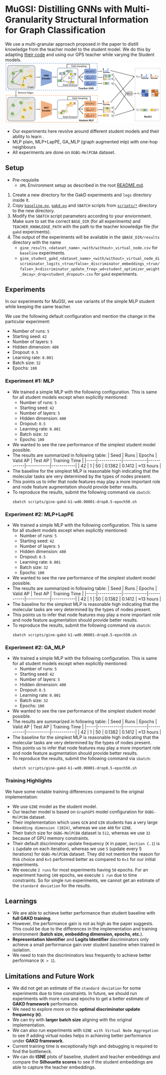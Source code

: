 # MuGSI: Distilling GNNs with Multi-Granularity Structural Information for Graph Classification

We use a multi-granular approach proposed in the paper to distill knowledge from the teacher model to the student model. We do this by adapting [their code](https://github.com/tianyao-aka/MuGSI) and using our GPS teacher while varying the Student models.
![muGSI](./imgs/Model.png)

- Our experiments here revolve around different student models and their ability to learn .
- MLP plain, MLP+LapPE, GA_MLP (graph augmented mlp) with one-hop neighbours
- All experiments are done on `OGBG-MolPCBA` dataset.

## Setup

- Pre-requisite
  - `GML` Environment setup as described in the root [README.md](../README.md).

1. Create a new directory for the GakD experiments and `logs` directory inside it.
2. Copy [`baseline.py`](./baseline.py), [`gakd.py`](./gakd.py) and `SBATCH` scripts from [`scripts/*`](./scripts/) directory to the new directory.
3. Modify the `SBATCH` script parameters according to your enviornment. Make sure to set the correct `BASE_DIR` (for all experiments) and `TEACHER_KNOWLEDGE_PATH` with the path to the teacher knowledge file (for `gakd` experiments).
4. The output of the experiments will be available in the `$BASE_DIR/results` directory with the name
   - `gine_results_<dataset_name>_<with/without>_virtual_node.csv` for `baseline` experiments.
   - `gine_student_gakd_<dataset_name>_<with/without>_virtual_node_discriminator_logits_<true/false>_discriminator_embeddings_<true/false>_k<discriminator_update_freq>_wd<student_optimizer_weight_decay>_drop<student_dropout>.csv` for `gakd` experiments.

## Experiments

In our experiments for MuGSI, we use variants of the simple MLP student while keeping the same teacher.

We use the following default configuration and mention the change in the particular experiment:

- Number of runs: `5`
- Starting seed: `42`
- Number of layers: `5`
- Hidden dimension: `400`
- Dropout: `0.5`
- Learning rate: `0.001`
- Batch size: `32`
- Epochs: `100`

### Experiment #1: MLP

- We trained a simple MLP with the following configuration. This is same for all student models except when explicitly mentioned:
  - Number of runs: `5`
  - Starting seed: `42`
  - Number of layers: `5`
  - Hidden dimension: `400`
  - Dropout: `0.5`
  - Learning rate: `0.001`
  - Batch size: `32`
  - Epochs: `100`
- We wanted to see the raw performance of the simplest student model possible.
- The results are summarized in following table:
  | Seed | Runs | Epochs | Valid AP | Test AP | Training Time |
  |-----|------------|------------|------------|------------|------------|
  | 42 | 1 | 50 | 0.1382 | 0.1412 | ≈13 hours |
- The baseline for the simplest MLP is reasonable high indicating that the molecular tasks are very determined by the types of nodes present.
- This points us to infer that node features may play a more important role and node feature augmentation should provide better results.
- To reproduce the results, submit the following command via `sbatch`:
  ```
  sbatch scripts/gine-gakd-k1-wd0.00001-drop0.5-epoch50.sh
  ```

### Experiment #2: MLP+LapPE

- We trained a simple MLP with the following configuration. This is same for all student models except when explicitly mentioned:
  - Number of runs: `5`
  - Starting seed: `42`
  - Number of layers: `5`
  - Hidden dimension: `400`
  - Dropout: `0.5`
  - Learning rate: `0.001`
  - Batch size: `32`
  - Epochs: `100`
- We wanted to see the raw performance of the simplest student model possible.
- The results are summarized in following table:
  | Seed | Runs | Epochs | Valid AP | Test AP | Training Time |
  |-----|------------|------------|------------|------------|------------|
  | 42 | 1 | 50 | 0.1382 | 0.1412 | ≈13 hours |
- The baseline for the simplest MLP is reasonable high indicating that the molecular tasks are very determined by the types of nodes present.
- This points us to infer that node features may play a more important role and node feature augmentation should provide better results.
- To reproduce the results, submit the following command via `sbatch`:
  ```
  sbatch scripts/gine-gakd-k1-wd0.00001-drop0.5-epoch50.sh
  ```

### Experiment #2: GA_MLP

- We trained a simple MLP with the following configuration. This is same for all student models except when explicitly mentioned:
  - Number of runs: `5`
  - Starting seed: `42`
  - Number of layers: `5`
  - Hidden dimension: `400`
  - Dropout: `0.5`
  - Learning rate: `0.001`
  - Batch size: `32`
  - Epochs: `100`
- We wanted to see the raw performance of the simplest student model possible.
- The results are summarized in following table:
  | Seed | Runs | Epochs | Valid AP | Test AP | Training Time |
  |-----|------------|------------|------------|------------|------------|
  | 42 | 1 | 50 | 0.1382 | 0.1412 | ≈13 hours |
- The baseline for the simplest MLP is reasonable high indicating that the molecular tasks are very determined by the types of nodes present.
- This points us to infer that node features may play a more important role and node feature augmentation should provide better results.
- To reproduce the results, submit the following command via `sbatch`:
  ```
  sbatch scripts/gine-gakd-k1-wd0.00001-drop0.5-epoch50.sh
  ```

### Training Highlights

We have some notable training differences compared to the original implementation:

- We use `GINE` model as the student model.
- Our teacher model is based on `GraphGPS` model configuration for `OGBG-MolPCBA` dataset.
- Their implementation which uses `GCN` and `GIN` students has a very large `Embedding dimension (1024)`, whereas we use `400` for `GINE`.
- Their batch size for `OGBG-MolPCBA` dataset is `512`, whereas we use `32` because of GPU memory constraints.
- Their default discriminator update frequency (`K` in paper, `Section C.1`) is `1` (update on each iteration), whereas we use `5` (update every 5 iterations) for `OGBG-MolPCBA` dataset. They did not mention the reason for this choice and `K=5` performed better as compared to `K=1` for our initial experiments.
- We execute `2 runs` for most experiments having `50` epochs. For an experiment having `100` epochs, we execute `1 run` due to time constraints. So for single run experiments, we cannot get an estimate of the `standard deviation` for the results.

## Learnings

- We are able to achieve better performance than student baseline with **full GAKD training**.
- However, the performance gain is not as high as the paper suggests. This could be due to the differences in the implementation and training environment (**batch size, embedding dimension, epochs, etc.**).
- **Representation Identifier** and **Logits Identifier** discriminators only achieve a small performance gain over student baseline when trained in isolation.
- We need to train the discriminators less frequently to achieve better performance (`K > 1`).

## Limitations and Future Work

- We did not get an estimate of the `standard deviation` for some experiments due to time constraints. In future, we should run experiments with more runs and epochs to get a better estimate of **GAKD framework** performance.
- We need to explore more on the **optimal discriminator update frequency (`K`)**.
- We can try with **larger batch size** aligning with the original implementation.
- We can also run experiments with `GINE with Virtual Node Aggregation` to see if adding virtual nodes helps in achieving better performance under **GAKD framework**.
- Current training time is exceptionally high and debugging is required to find the bottleneck.
- We can do **tSNE** plots of baseline, student and teacher embeddings and compare the **Silhouette scores** to see if the student embeddings are able to capture the teacher embeddings.
